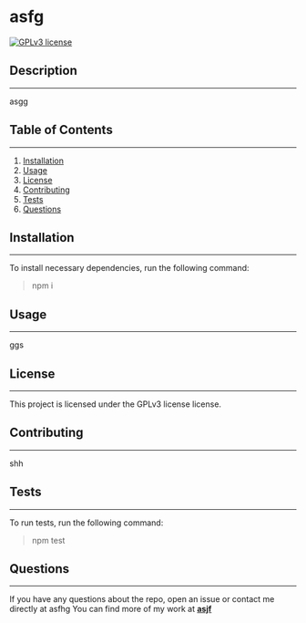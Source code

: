 # asfg #

[![GPLv3 license](https://img.shields.io/badge/License-GPLv3-blue.svg)](http://perso.crans.org/besson/LICENSE.html)

## Description ##
----------------------------------------
asgg


## Table of Contents ##
-----------------------------------------
1. [Installation](#installation)
2. [Usage](#usage)
3. [License](#license)
4. [Contributing](#contributing)
5. [Tests](#tests)
6. [Questions](#questions)


## Installation ##
------------------------------------------
To install necessary dependencies, run the following command:
>npm i


## Usage ##
------------------------------------------
ggs


## License ##
------------------------------------------
This project is licensed under the GPLv3 license license.


## Contributing ##
-----------------------------------------
shh


## Tests ##
-----------------------------------------
To run tests, run the following command:
>npm test


## Questions ##
----------------------------------------
If you have any questions about the repo, open an issue or contact me directly at asfhg
You can find more of my work at **[asjf](https://github.com/asjf)**





